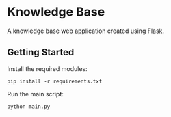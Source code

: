 # Knowledge Base
A knowledge base web application created using Flask.

## Getting Started

Install the required modules:
```
pip install -r requirements.txt
```

Run the main script:
```
python main.py
```
